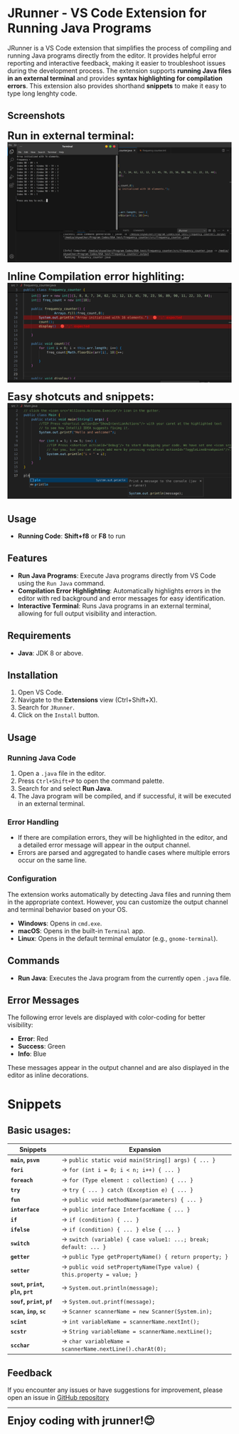 # JRunner - VS Code Extension for Running Java Programs

JRunner is a VS Code extension that simplifies the process of compiling and running Java programs directly from the editor. It provides helpful error reporting and interactive feedback, making it easier to troubleshoot issues during the development process. The extension supports **running Java files in an external terminal** and provides **syntax highlighting for compilation errors**. This extension also provides shorthand **snippets** to make it easy to type long lenghty code.

## Screenshots

<b style="font-size:1.5rem">Run in external terminal:</b>
<img src="./screenShots/openInTerminal.png">

<b style="font-size:1.5rem">Inline Compilation error highliting:</b>
<img src="./screenShots/inlineErrors.png">

<b style="font-size:1.5rem">Easy shotcuts and snippets:</b>
<img src="./screenShots/snippets.png">




## Usage

- **Running Code**: **Shift+f8** or **F8** to run


## Features

- **Run Java Programs**: Execute Java programs directly from VS Code using the `Run Java` command.
- **Compilation Error Highlighting**: Automatically highlights errors in the editor with red background and error messages for easy identification.
- **Interactive Terminal**: Runs Java programs in an external terminal, allowing for full output visibility and interaction.


## Requirements
- **Java**: JDK 8 or above.

## Installation

1. Open VS Code.
2. Navigate to the **Extensions** view (Ctrl+Shift+X).
3. Search for `JRunner`.
4. Click on the `Install` button.

## Usage

### Running Java Code
1. Open a `.java` file in the editor.
2. Press `Ctrl+Shift+P` to open the command palette.
3. Search for and select **Run Java**.
4. The Java program will be compiled, and if successful, it will be executed in an external terminal.

### Error Handling
- If there are compilation errors, they will be highlighted in the editor, and a detailed error message will appear in the output channel.
- Errors are parsed and aggregated to handle cases where multiple errors occur on the same line.

### Configuration

The extension works automatically by detecting Java files and running them in the appropriate context. However, you can customize the output channel and terminal behavior based on your OS.

- **Windows**: Opens in `cmd.exe`.
- **macOS**: Opens in the built-in `Terminal` app.
- **Linux**: Opens in the default terminal emulator (e.g., `gnome-terminal`).

## Commands

- **Run Java**: Executes the Java program from the currently open `.java` file.

## Error Messages
The following error levels are displayed with color-coding for better visibility:

- **Error**: Red
- **Success**: Green
- **Info**: Blue

These messages appear in the output channel and are also displayed in the editor as inline decorations.

# Snippets

## Basic usages:

<!-- | **Snippet**             | **Expansion**                                                                                                                                               |
|--------------------------|-------------------------------------------------------------------------------------------------------------------------------------------------------------|
| **pvsm,main**          | `public static void main(String[] args) {  }`                                                                                         |
| **fori**             | `for (int i = 0; i < n; i++) { }`                                                                                                   |
| **foreach**    | `for (Type element : collection) { }`                                                                                                    |
| **try**      | `try {  } catch (Exception e) {  }`                                                                              |
| **fun**    | `public void methodName(parameters) { }`                                                                                               |
| **interface** | `public interface InterfaceName { }`                                                                                                |
| **if**         | `if (condition) { }`                                                                                          |
| **ifelse**    | `if (condition) {  } else {  }`                                                                |
| **switch**| `switch (variable) { ` <br> `case value1:  break; ` <br> ` case value2:  break;  ` <br> `default:  ` <br> `}`                   |
| **getter**        | `public Type getPropertyName() { return property; }`                                                                                                     |
| **Setter**        | `public void setPropertyName(Type value) { this.property = value; }`                                                                                      | -->


| **Snippets**               | **Expansion**                                                                                                 |
|----------------------------|-------------------------------------------------------------------------------------------------------------|
| **`main`, `psvm`**            |  → `public static void main(String[] args) { ... }`                                           |
| **`fori`**               |  → `for (int i = 0; i < n; i++) { ... }`                                                              |
| **`foreach`**      |  → `for (Type element : collection) { ... }`                                                      |
| **`try`**        | → `try { ... } catch (Exception e) { ... }`                                                           |
| **`fun`**      |  → `public void methodName(parameters) { ... }`                                                       |
| **`interface`**   |  → `public interface InterfaceName { ... }`                                                     |
| **`if`**           |  → `if (condition) { ... }`                                                                            |
| **`ifelse`**      | → `if (condition) { ... } else { ... }`                                                           |
| **`switch`**  |  → `switch (variable) { case value1: ...; break; default: ... }`                                   |
| **`getter`**          | → `public Type getPropertyName() { return property; }`                                            |
| **`setter`**          |  → `public void setPropertyName(Type value) { this.property = value; }`                            |
| **`sout`, `print`, `pln`, `prt`**     |  → `System.out.println(message);`                                             |
| **`souf`, `print`, `pf`**      |  → `System.out.printf(message);`                                                      |
| **`scan`, `inp`, `sc`**          |  → `Scanner scannerName = new Scanner(System.in);`                                      |
| **`scint`**       |  → `int variableName = scannerName.nextInt();`                                                      |
| **`scstr`**    |  → `String variableName = scannerName.nextLine();`                                                  |
| **`scchar`**      |  → `char variableName = scannerName.nextLine().charAt(0);`    




## Feedback

If you encounter any issues or have suggestions for improvement, please open an issue in [GitHub repository](https://github.com/Upokharel56/jrunner)

---

<b style="font-size:1.5rem">Enjoy coding with jrunner!😊 </b>


